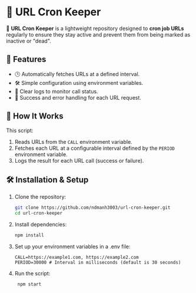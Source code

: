 # 🌟 URL Cron Keeper

🔗 **URL Cron Keeper** is a lightweight repository designed to **cron job URLs** regularly to ensure they stay active and prevent them from being marked as inactive or "dead".

## 🚀 Features

- 🕒 Automatically fetches URLs at a defined interval.
- 🛠 Simple configuration using environment variables.
- 📜 Clear logs to monitor call status.
- 🎉 Success and error handling for each URL request.

## 📂 How It Works

This script:

1. Reads URLs from the `CALL` environment variable.
2. Fetches each URL at a configurable interval defined by the `PERIOD` environment variable.
3. Logs the result for each URL call (success or failure).

## 🛠 Installation & Setup

1. Clone the repository:
   ```bash
   git clone https://github.com/ndmanh3003/url-cron-keeper.git
   cd url-cron-keeper
   ```
2. Install dependencies:

   ```bash
   npm install
   ```

3. Set up your environment variables in a .env file:

   ```env
   CALL=https://example1.com, https://example2.com
   PERIOD=30000 # Interval in milliseconds (default is 30 seconds)
   ```

4. Run the script:
   ```bash
    npm start
   ```

